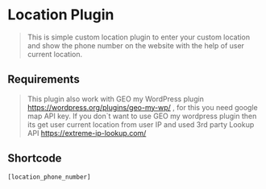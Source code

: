 # Location Plugin

> This is simple custom location plugin to enter your custom location and show the phone number on the website with the help of user current location.

## Requirements

> This plugin also work with GEO my WordPress plugin  https://wordpress.org/plugins/geo-my-wp/ , for this you need google map API key. If you don`t want to use GEO my wordpress plugin then its get user current location from user IP and used 3rd party Lookup API https://extreme-ip-lookup.com/

## Shortcode

 ``````````
 [location_phone_number]
 ``````````
